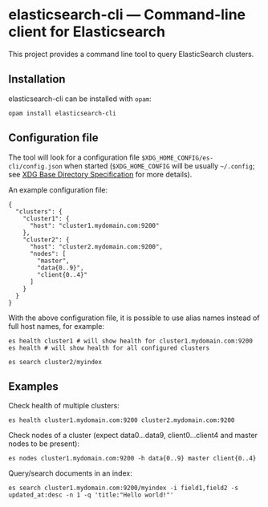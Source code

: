 # elasticsearch-cli — Command-line client for Elasticsearch

This project provides a command line tool to query ElasticSearch clusters.

## Installation
elasticsearch-cli can be installed with `opam`:

    opam install elasticsearch-cli

## Configuration file

The tool will look for a configuration file `$XDG_HOME_CONFIG/es-cli/config.json` when started
(`$XDG_HOME_CONFIG` will be usually `~/.config`; see [XDG Base Directory Specification](https://specifications.freedesktop.org/basedir-spec/basedir-spec-0.6.html) for more details).

An example configuration file:

```
{
  "clusters": {
    "cluster1": {
      "host": "cluster1.mydomain.com:9200"
    },
    "cluster2": {
      "host": "cluster2.mydomain.com:9200",
      "nodes": [
        "master",
        "data{0..9}",
        "client{0..4}"
      ]
    }
  }
}
```

With the above configuration file, it is possible to use alias names instead of full host names, for example:

```
es health cluster1 # will show health for cluster1.mydomain.com:9200
es health # will show health for all configured clusters
```

```
es search cluster2/myindex
```

## Examples

Check health of multiple clusters:

```
es health cluster1.mydomain.com:9200 cluster2.mydomain.com:9200
```

Check nodes of a cluster (expect data0...data9, client0...client4 and master nodes to be present):

```
es nodes cluster1.mydomain.com:9200 -h data{0..9} master client{0..4}
```

Query/search documents in an index:

```
es search cluster1.mydomain.com:9200/myindex -i field1,field2 -s updated_at:desc -n 1 -q 'title:"Hello world!"'
```
